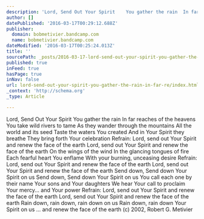 ```yaml
---
description: 'Lord, Send Out Your Spirit    You gather the rain  In far reaches of the heavens  You take wild rivers to tame  As they wander through the mountains   All the w'
author: []
datePublished: '2016-03-17T00:29:12.688Z'
publisher:
  domain: bobmetivier.bandcamp.com
  name: bobmetivier.bandcamp.com
dateModified: '2016-03-17T00:25:24.013Z'
title: ''
sourcePath: _posts/2016-03-17-lord-send-out-your-spirit-you-gather-the-rain-in-far-re.md
published: true
inFeed: true
hasPage: true
inNav: false
url: lord-send-out-your-spirit-you-gather-the-rain-in-far-re/index.html
_context: 'http://schema.org'
_type: Article

---
```

Lord, Send Out Your Spirit You gather the rain In far reaches of the heavens You take wild rivers to tame As they wander through the mountains All the world and its seed Taste the waters You created And in Your Spirit they breathe They bring forth Your celebration Refrain: Lord, send out Your Spirit and renew the face of the earth Lord, send out Your Spirit and renew the face of the earth On the wings of the wind In the glancing tongues of fire Each fearful heart You enflame With your burning, unceasing desire Refrain: Lord, send out Your Spirit and renew the face of the earth Lord, send out Your Spirit and renew the face of the earth Send down, Send down Your Spirit on us Send down, Send down Your Spirit on us You call each one by their name Your sons and Your daughters We hear Your call to proclaim Your mercy... and Your power Refrain: Lord, send out Your Spirit and renew the face of the earth Lord, send out Your Spirit and renew the face of the earth Rain down, rain down, rain down on us Rain down, rain down Your Spirit on us ... and renew the face of the earth (c) 2002, Robert G. Metivier